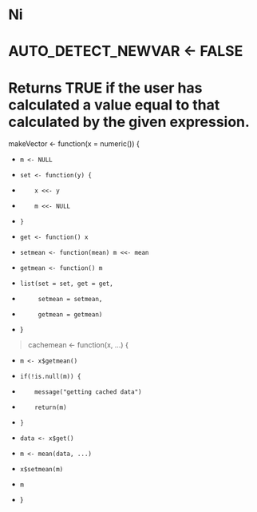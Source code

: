 # Ni
# AUTO_DETECT_NEWVAR <- FALSE

# Returns TRUE if the user has calculated a value equal to that calculated by the given expression.
makeVector <- function(x = numeric()) {
+     m <- NULL
+     set <- function(y) {
+         x <<- y
+         m <<- NULL
+     }
+     get <- function() x
+     setmean <- function(mean) m <<- mean
+     getmean <- function() m
+     list(set = set, get = get,
+          setmean = setmean,
+          getmean = getmean)
+ }
> cachemean <- function(x, ...) {
+     m <- x$getmean()
+     if(!is.null(m)) {
+         message("getting cached data")
+         return(m)
+     }
+     data <- x$get()
+     m <- mean(data, ...)
+     x$setmean(m)
+     m
+ }
> 
